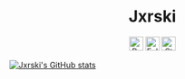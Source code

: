 <h1 align="center">Jxrski</h1>
<a href="https://github.com/jxrski"></a>

<p align="center">
  <img height="25" src="https://api.visitorbadge.io/api/VisitorHit?user=jxrski&countColorcountColor&countColor=%23006EFF" alt="Profile Views"/>
  <img height="25" src="https://img.shields.io/github/followers/jxrski?color=4a12ba&style=for-the-badge&logo=github&label=Follow" alt="Followers"/>
  <img height="25" src="https://img.shields.io/github/stars/jxrski?color=f429ff&style=for-the-badge&logo=github&label=Stars" alt="Stars"/>
</p>

[![Jxrski's GitHub stats](https://github-readme-stats.vercel.app/api/?username=jxrski&title_color=f44336&text_color=9f9f9f&show_icons=true&bg_color=000000&hide_border=true&icon_color=f44336&hide_title=true&count_private=true)](https://github.com/jxrski/github-readme-stats)
